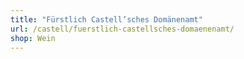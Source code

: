 ```yaml
---
title: "Fürstlich Castell’sches Domänenamt"
url: /castell/fuerstlich-castellsches-domaenenamt/
shop: Wein
---
```

